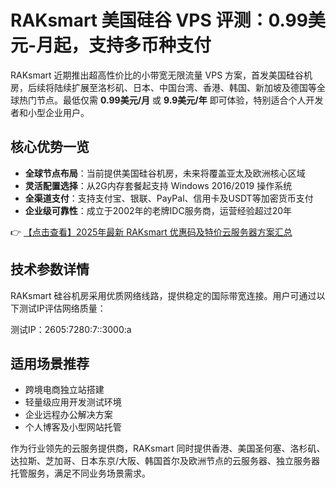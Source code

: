 # RAKsmart 美国硅谷 VPS 评测：0.99美元-月起，支持多币种支付

RAKsmart 近期推出超高性价比的小带宽无限流量 VPS 方案，首发美国硅谷机房，后续将陆续扩展至洛杉矶、日本、中国台湾、香港、韩国、新加坡及德国等全球热门节点。最低仅需 **0.99美元/月** 或 **9.9美元/年** 即可体验，特别适合个人开发者和小型企业用户。

## 核心优势一览

- **全球节点布局**：当前提供美国硅谷机房，未来将覆盖亚太及欧洲核心区域
- **灵活配置选择**：从2G内存套餐起支持 Windows 2016/2019 操作系统
- **全渠道支付**：支持支付宝、银联、PayPal、信用卡及USDT等加密货币支付
- **企业级可靠性**：成立于2002年的老牌IDC服务商，运营经验超过20年

👉 [【点击查看】2025年最新 RAKsmart 优惠码及特价云服务器方案汇总](https://bit.ly/raksmart)

## 技术参数详情

RAKsmart 硅谷机房采用优质网络线路，提供稳定的国际带宽连接。用户可通过以下测试IP评估网络质量：

测试IP：2605:7280:7::3000:a

## 适用场景推荐

- 跨境电商独立站搭建
- 轻量级应用开发测试环境
- 企业远程办公解决方案
- 个人博客及小型网站托管

作为行业领先的云服务提供商，RAKsmart 同时提供香港、美国圣何塞、洛杉矶、达拉斯、芝加哥、日本东京/大阪、韩国首尔及欧洲节点的云服务器、独立服务器托管服务，满足不同业务场景需求。